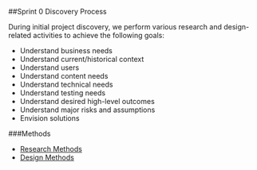 ##Sprint 0 Discovery Process

During initial project discovery, we perform various research and design-related activities to achieve the following goals:

- Understand business needs
- Understand current/historical context
- Understand users
- Understand content needs
- Understand technical needs
- Understand testing needs
- Understand desired high-level outcomes
- Understand major risks and assumptions
- Envision solutions

###Methods

- [Research Methods](../04-methods/1-research.md)
- [Design Methods](../04-methods/2-design.md)
